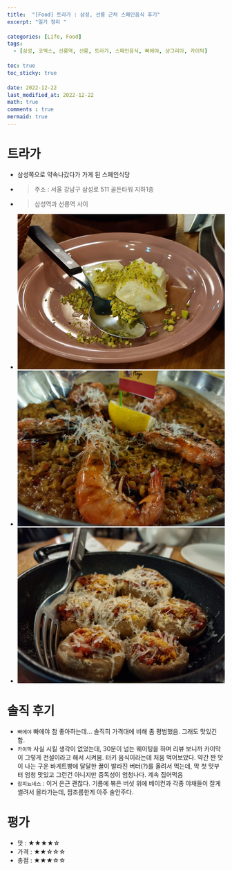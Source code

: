 ```yaml
---
title:  "[Food] 트라가 : 삼성, 선릉 근처 스페인음식 후기"
excerpt: "일기 정리 "

categories: [Life, Food]
tags:
  - [삼성, 코엑스, 선릉역, 선릉, 트라가, 스페인음식, 빠에야, 샹그리아, 카이막]

toc: true
toc_sticky: true
 
date: 2022-12-22
last_modified_at: 2022-12-22
math: true
comments : true
mermaid: true
---
```

# 트라가
- 삼성쪽으로 약속나갔다가 가게 된 스페인식당
- > 주소 : 서울 강남구 삼성로 511 골든타워 지하1층
- > 삼성역과 선릉역 사이
- ![빠에야, 카이막, 참피뇨네스](/assets/img/food/KakaoTalk_20221222_215610296_01.jpg)
- ![빠에야, 카이막, 참피뇨네스](/assets/img/food/KakaoTalk_20221222_215610296_02.jpg)
- ![빠에야, 카이막, 참피뇨네스](/assets/img/food/KakaoTalk_20221222_215610296.jpg)

# 솔직 후기
- `빠에야` 빠에야 참 좋아하는데... 솔직히 가격대에 비해 좀 평범했음. 그래도 맛있긴 함.
- `카이막` 사실 시킬 생각이 없었는데, 30분이 넘는 웨이팅을 하며 리뷰 보니까 카이막이 그렇게 전설이라고 해서 시켜봄. 터키 음식이라는데 처음 먹어보았다. 약간 짠 맛이 나는 구운 바게트빵에 달달한 꿀이 발라진 버터(?)를 올려서 먹는데, 막 첫 맛부터 엄청 맛있고 그런건 아니지만 중독성이 엄청나다. 계속 집어먹음
- `참피뇨네스` : 이거 은근 괜찮다. 기름에 볶은 버섯 위에 베이컨과 각종 야채들이 잘게 썰려서 올라가는데, 짭조름한게 아주 술안주다.

# 평가
- 맛 : ★★★★☆
- 가격 : ★★☆☆☆
- 총점 : ★★★☆☆
